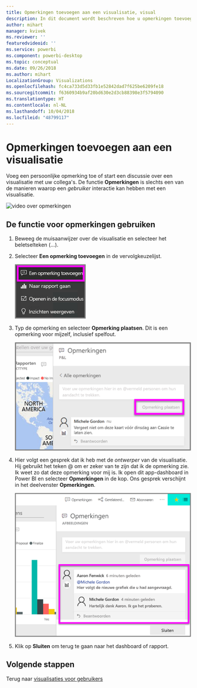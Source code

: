 ```yaml
---
title: Opmerkingen toevoegen aan een visualisatie, visual
description: In dit document wordt beschreven hoe u opmerkingen toevoegt aan een visualisatie (ook wel visual of visueel element genoemd) en hoe u met behulp van opmerkingen een discussie over een visualisatie kunt hebben.
author: mihart
manager: kvivek
ms.reviewer: ''
featuredvideoid: ''
ms.service: powerbi
ms.component: powerbi-desktop
ms.topic: conceptual
ms.date: 09/26/2018
ms.author: mihart
LocalizationGroup: Visualizations
ms.openlocfilehash: fc4ca733d5d33fb1e52842dad7f625be6209fe18
ms.sourcegitcommit: f6360934b9af20bd630e2d3cb88398e3f5794090
ms.translationtype: HT
ms.contentlocale: nl-NL
ms.lasthandoff: 10/04/2018
ms.locfileid: "48799117"
---
```

# <a name="add-comments-to-a-visualization"></a>Opmerkingen toevoegen aan een visualisatie
Voeg een persoonlijke opmerking toe of start een discussie over een visualisatie met uw collega's. De functie **Opmerkingen** is slechts een van de manieren waarop een *gebruiker* interactie kan hebben met een visualisatie. 

![video over opmerkingen](media/end-user-comment/comment.gif)

## <a name="how-to-use-the-comment-feature"></a>De functie voor opmerkingen gebruiken

1. Beweeg de muisaanwijzer over de visualisatie en selecteer het beletselteken (...).    
2. Selecteer **Een opmerking toevoegen** in de vervolgkeuzelijst.

    ![De optie 'Een opmerking toevoegen' is de eerste keuze](media/end-user-comment/power-bi-comment.png)  

3.  Typ de opmerking en selecteer **Opmerking plaatsen**. Dit is een opmerking voor mijzelf, inclusief spelfout.

    ![Opmerking voor uzelf toevoegen](media/end-user-comment/power-bi-comment-self2.png)  

4. Hier volgt een gesprek dat ik heb met de *ontwerper* van de visualisatie. Hij gebruikt het teken @ om er zeker van te zijn dat ik de opmerking zie. Ik weet zo dat deze opmerking voor mij is. Ik open dit app-dashboard in Power BI en selecteer **Opmerkingen** in de kop. Ons gesprek verschijnt in het deelvenster **Opmerkingen**. 

    ![Een opmerking inclusief vermelding toevoegen](media/end-user-comment/power-bi-comment-mention.png)  


5. Klik op **Sluiten** om terug te gaan naar het dashboard of rapport.

## <a name="next-steps"></a>Volgende stappen
Terug naar [visualisaties voor gebruikers](end-user-visualizations.md)    
<!--[Select a visualization to open a report](end-user-open-report.md)-->